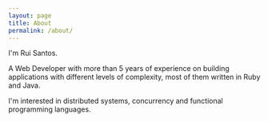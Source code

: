 ```yaml
---
layout: page
title: About
permalink: /about/
---
```


I'm Rui Santos.

A Web Developer with more than 5 years of experience on building applications with
different levels of complexity, most of them written in Ruby and Java.

I'm interested in distributed systems, concurrency and functional programming languages.
